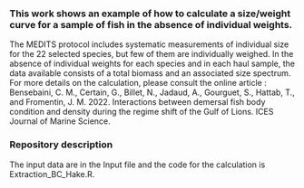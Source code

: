 ### This work shows an example of how to calculate a size/weight curve for a sample of fish in the absence of individual weights. 
The MEDITS protocol includes systematic measurements of individual size for the 22 selected species, but few of them are individually weighed. In the absence of individual weights 
for each species and in each haul sample, the data available consists of a total biomass and an associated size spectrum.
For more details on the calculation, please consult the online article : Bensebaini, C. M., Certain, G., Billet, N., Jadaud, A., Gourguet, S., Hattab, T., and Fromentin, J. M. 2022. Interactions between demersal fish body condition and density during the regime shift of the Gulf of Lions. ICES Journal of Marine Science.

### Repository description
The input data are in the Input file and the code for the calculation is Extraction_BC_Hake.R.
